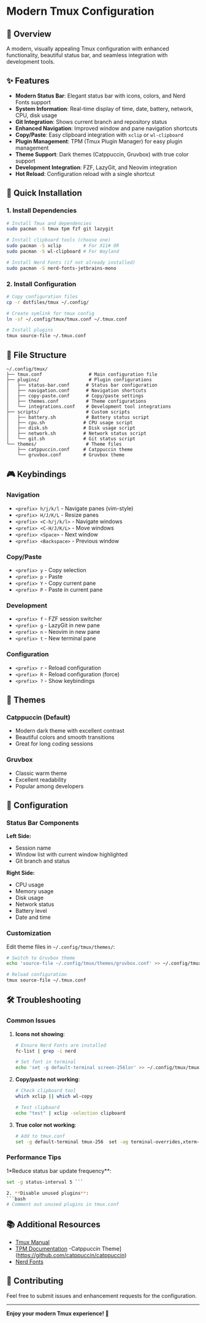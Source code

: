 # Modern Tmux Configuration

## 🎨 Overview

A modern, visually appealing Tmux configuration with enhanced functionality, beautiful status bar, and seamless integration with development tools.

## ✨ Features

- **Modern Status Bar**: Elegant status bar with icons, colors, and Nerd Fonts support
- **System Information**: Real-time display of time, date, battery, network, CPU, disk usage
- **Git Integration**: Shows current branch and repository status
- **Enhanced Navigation**: Improved window and pane navigation shortcuts
- **Copy/Paste**: Easy clipboard integration with `xclip` or `wl-clipboard`
- **Plugin Management**: TPM (Tmux Plugin Manager) for easy plugin management
- **Theme Support**: Dark themes (Catppuccin, Gruvbox) with true color support
- **Development Integration**: FZF, LazyGit, and Neovim integration
- **Hot Reload**: Configuration reload with a single shortcut

## 🚀 Quick Installation

### 1. Install Dependencies

```bash
# Install Tmux and dependencies
sudo pacman -S tmux tpm fzf git lazygit

# Install clipboard tools (choose one)
sudo pacman -S xclip        # For X11# OR
sudo pacman -S wl-clipboard # For Wayland

# Install Nerd Fonts (if not already installed)
sudo pacman -S nerd-fonts-jetbrains-mono
```

### 2. Install Configuration

```bash
# Copy configuration files
cp -r dotfiles/tmux ~/.config/

# Create symlink for tmux config
ln -sf ~/.config/tmux/tmux.conf ~/.tmux.conf

# Install plugins
tmux source-file ~/.tmux.conf
```

## 📁 File Structure

```
~/.config/tmux/
├── tmux.conf                 # Main configuration file
├── plugins/                  # Plugin configurations
│   ├── status-bar.conf      # Status bar configuration
│   ├── navigation.conf      # Navigation shortcuts
│   ├── copy-paste.conf      # Copy/paste settings
│   ├── themes.conf          # Theme configurations
│   └── integrations.conf    # Development tool integrations
├── scripts/                 # Custom scripts
│   ├── battery.sh           # Battery status script
│   ├── cpu.sh              # CPU usage script
│   ├── disk.sh             # Disk usage script
│   ├── network.sh          # Network status script
│   └── git.sh              # Git status script
└── themes/                  # Theme files
    ├── catppuccin.conf     # Catppuccin theme
    └── gruvbox.conf        # Gruvbox theme
```

## 🎮 Keybindings

### Navigation
- `<prefix> h/j/k/l` - Navigate panes (vim-style)
- `<prefix> H/J/K/L` - Resize panes
- `<prefix> <C-h/j/k/l>` - Navigate windows
- `<prefix> <C-H/J/K/L>` - Move windows
- `<prefix> <Space>` - Next window
- `<prefix> <Backspace>` - Previous window

### Copy/Paste
- `<prefix> y` - Copy selection
- `<prefix> p` - Paste
- `<prefix> Y` - Copy current pane
- `<prefix> P` - Paste in current pane

### Development
- `<prefix> f` - FZF session switcher
- `<prefix> g` - LazyGit in new pane
- `<prefix> n` - Neovim in new pane
- `<prefix> t` - New terminal pane

### Configuration
- `<prefix> r` - Reload configuration
- `<prefix> R` - Reload configuration (force)
- `<prefix> ?` - Show keybindings

## 🎨 Themes

### Catppuccin (Default)
- Modern dark theme with excellent contrast
- Beautiful colors and smooth transitions
- Great for long coding sessions

### Gruvbox
- Classic warm theme
- Excellent readability
- Popular among developers

## 🔧 Configuration

### Status Bar Components

**Left Side:**
- Session name
- Window list with current window highlighted
- Git branch and status

**Right Side:**
- CPU usage
- Memory usage
- Disk usage
- Network status
- Battery level
- Date and time

### Customization

Edit theme files in `~/.config/tmux/themes/`:

```bash
# Switch to Gruvbox theme
echo 'source-file ~/.config/tmux/themes/gruvbox.conf' >> ~/.config/tmux/tmux.conf

# Reload configuration
tmux source-file ~/.tmux.conf
```

## 🛠️ Troubleshooting

### Common Issues

1. **Icons not showing**:
   ```bash
   # Ensure Nerd Fonts are installed
   fc-list | grep -i nerd
   
   # Set font in terminal
   echo 'set -g default-terminal screen-256lor' >> ~/.config/tmux/tmux.conf
   ```

2. **Copy/paste not working**:
   ```bash
   # Check clipboard tool
   which xclip || which wl-copy
   
   # Test clipboard
   echo "test" | xclip -selection clipboard
   ```

3. **True color not working**:
   ```bash
   # Add to tmux.conf
   set -g default-terminal tmux-256  set -ag terminal-overrides,xterm-256color:RGB"
   ```

### Performance Tips

1*Reduce status bar update frequency**:
   ```bash
   set -g status-interval 5 ```

2. **Disable unused plugins**:
   ```bash
   # Comment out unused plugins in tmux.conf
   ```

## 📚 Additional Resources

- [Tmux Manual](https://man.openbsd.org/tmux.1)
- [TPM Documentation](https://github.com/tmux-plugins/tpm)
-Catppuccin Theme](https://github.com/catppuccin/catppuccin)
- [Nerd Fonts](https://www.nerdfonts.com/)

## 🤝 Contributing

Feel free to submit issues and enhancement requests for the configuration.

---

**Enjoy your modern Tmux experience! 🚀** 